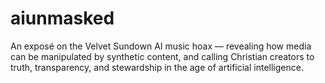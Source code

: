 # aiunmasked
An exposé on the Velvet Sundown AI music hoax — revealing how media can be manipulated by synthetic content, and calling Christian creators to truth, transparency, and stewardship in the age of artificial intelligence.
